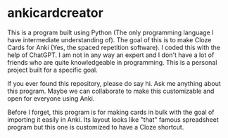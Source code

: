 # ankicardcreator
 
This is a program built using Python (The only programming language I have intermediate understanding of). The goal of this is to make Cloze Cards for Anki (Yes, the spaced repetition software). I coded this with the help of ChatGPT. I am not in any way an expert and I don't have a lot of friends who are quite knowledgeable in programming. This is a personal project built for a specific goal.

If you ever found this repository, please do say hi. Ask me anything about this program. Maybe we can collaborate to make this customizable and open for everyone using Anki.

Before I forget, this program is for making cards in bulk with the goal of importing it easily in Anki. Its layout looks like "that" famous spreadsheet program but this one is customized to have a Cloze shortcut.

